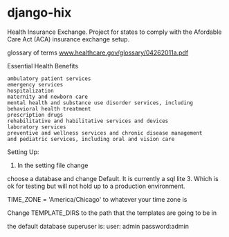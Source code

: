 django-hix
==========

Health Insurance Exchange.  Project for states to comply with the Afordable Care Act (ACA) insurance exchange setup.


glossary of terms
www.healthcare.gov/glossary/04262011a.pdf


Essential Health Benefits

    ambulatory patient services
    emergency services
    hospitalization
    maternity and newborn care
    mental health and substance use disorder services, including behavioral health treatment
    prescription drugs
    rehabilitative and habilitative services and devices
    laboratory services
    preventive and wellness services and chronic disease management
    and pediatric services, including oral and vision care





Setting Up:
1.  In the setting file
 change
 
 choose a database and change Default.  It is currently a sql lite 3.  Which is ok for
 testing but will not hold up to a production environment.

 
 TIME_ZONE = 'America/Chicago'
 to whatever your time zone is
 
 Change
 TEMPLATE_DIRS
 to the path that the templates are going to be in
 
  
 the default database superuser is:
 user: admin
 password:admin